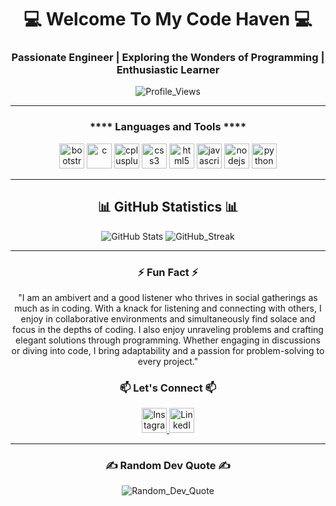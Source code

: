 <h1 align="center">💻 Welcome To My Code Haven 💻</h1>
<h3 align="center">Passionate Engineer | Exploring the Wonders of Programming | Enthusiastic Learner</h3>
<p align="center"> 
    <img src="https://komarev.com/ghpvc/?username=tanish-jain-225&label=Profile%20views&color=0e75b6&style=flat-square" alt="Profile_Views" /> 
</p>

<hr>

<h3 align="center">**** Languages and Tools ****</h3>
<p align="center"> 
    <img src="https://cdn-icons-png.flaticon.com/128/5968/5968672.png" alt="bootstrap" width="40" height="40" />
    <img src="https://cdn-icons-png.flaticon.com/128/3665/3665923.png" alt="c" width="40" height="40" /> 
    <img src="https://cdn-icons-png.flaticon.com/128/6132/6132222.png" alt="cplusplus" width="40" height="40" /> 
    <img src="https://cdn-icons-png.flaticon.com/128/732/732190.png" alt="css3" width="40" height="40" /> 
    <img src="https://cdn-icons-png.flaticon.com/128/174/174854.png" alt="html5" width="40" height="40" /> 
    <img src="https://cdn-icons-png.flaticon.com/128/5968/5968292.png" alt="javascript" width="40" height="40" /> 
    <img src="https://t3.ftcdn.net/jpg/03/52/67/82/240_F_352678266_NFcwIwhhY76mkQItT4lCxyxcCTP3LgvY.jpg" alt="nodejs" width="40" height="40" /> 
    <img src="https://cdn-icons-png.flaticon.com/128/5968/5968350.png" alt="python" width="40" height="40" /> 
</p>

<hr>

<h2 align="center">📊 GitHub Statistics 📊 </h2>

<p align="center">
    <img src="https://github-readme-stats.vercel.app/api?username=tanish-jain-225&theme=gruvbox&hide_border=false&include_all_commits=true&count_private=false" alt="GitHub Stats" />
    <img src="https://github-readme-streak-stats.herokuapp.com/?user=tanish-jain-225&theme=gruvbox&hide_border=false" alt="GitHub_Streak" />
</p>

<hr>

<h3 align="center">⚡ Fun Fact ⚡</h3>
<p align="center">"I am an ambivert and a good listener who thrives in social gatherings as much as in coding. With a knack for listening and connecting with others, I enjoy in collaborative environments and simultaneously find solace and focus in the depths of coding. I also enjoy unraveling problems and crafting elegant solutions through programming. Whether engaging in discussions or diving into code, I bring adaptability and a passion for problem-solving to every project."</p>

<h3 align="center">📫 Let's Connect 📫</h3>
<p align="center">
    <a href="https://instagram.com/tanish_jain_225" target="_blank">
        <img src="https://cdn-icons-png.flaticon.com/128/2111/2111463.png" alt="Instagram" height="40" width="40" />
    </a>
    <a href="https://www.linkedin.com/in/tanish-jain-tj02022005" target="_blank">
        <img src="https://upload.wikimedia.org/wikipedia/commons/thumb/c/ca/LinkedIn_logo_initials.png/480px-LinkedIn_logo_initials.png" alt="LinkedIn" height="40" width="40" />
    </a>
</p>

<hr>

<h3 align="center">✍️ Random Dev Quote ✍️</h3>
<p align="center">
    <img src="https://quotes-github-readme.vercel.app/api?type=horizontal&theme=gruvbox" alt="Random_Dev_Quote" />
</p>
